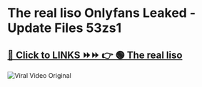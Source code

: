 
 # The real liso Onlyfans Leaked - Update Files 53zs1

## <h2><a href="https://clipsfans.com/The_real_liso&ref=git">🔗 Click to LINKS ⏩⏩ 👉 🟢 The real liso </a></h2>

<a href="https://clipsfans.com/The_real_liso&ref=git" rel="nofollow" data-target="animated-image.originalLink"><img src="https://i.ibb.co.com/xMMVF88/686577567.gif" alt="Viral Video Original" style="max-width: 100%; display: inline-block;" data-target="animated-image.originalImage"></a>

